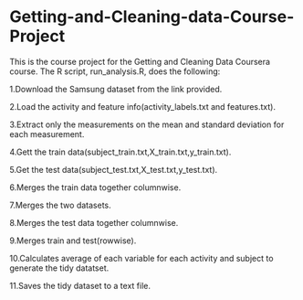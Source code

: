 # Getting-and-Cleaning-data-Course-Project

This is the course project for the Getting and Cleaning Data Coursera course. The R script, run_analysis.R, does the following:


1.Download the Samsung dataset from the link provided.

2.Load the activity and feature info(activity_labels.txt and features.txt).

3.Extract only the measurements on the mean and standard deviation for each measurement.

4.Gett the train data(subject_train.txt,X_train.txt,y_train.txt).

5.Get the test data(subject_test.txt,X_test.txt,y_test.txt).

6.Merges the train data together columnwise.

7.Merges the two datasets.

8.Merges the test data together columnwise.

9.Merges train and test(rowwise).

10.Calculates average of each variable for each activity and subject to generate the tidy datatset.

11.Saves the tidy dataset to a text file.
